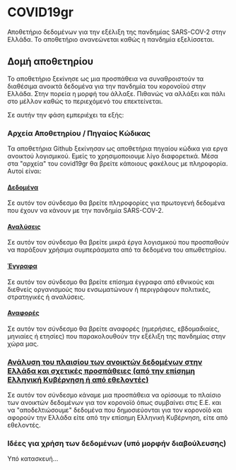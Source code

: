# COVID19gr

Αποθετήριο δεδομένων για την εξέλιξη της πανδημίας SARS-COV-2 στην Ελλάδα. Το αποθετήριο ανανεώνεται καθώς η πανδημία εξελίσσεται. 

## Δομή αποθετηρίου

Το αποθετήριο ξεκίνησε ως μια προσπάθεια να συναθροιστούν τα διαθέσιμα ανοικτά δεδομένα για την πανδημία του κορονοϊού στην Ελλάδα. Στην πορεία η μορφή του άλλαξε. Πιθανώς να αλλάξει και πάλι στο μέλλον καθώς το περιεχόμενό του επεκτείνεται.

Σε αυτήν την φάση εμπεριέχει τα εξής:

### Αρχεία Αποθετηρίου / Πηγαίος Κώδικας

Τα αποθετήρια Github ξεκίνησαν ως αποθετήρια πηγαίου κώδικα για εργα ανοικτού λογισμικού. Εμείς το χρησιμοποιουμε λίγο διαφορετικά. Μέσα στα "αρχεία" του covid19gr θα βρείτε κάποιους φακέλους με πληροφορία. Αυτοί είναι:

#### [Δεδομένα](https://github.com/akritiko/covid19gr/tree/master/data)

Σε αυτόν τον σύνδεσμο θα βρείτε πληροφορίες για πρωτογενή δεδομένα που έχουν να κάνουν με την πανδημία SARS-COV-2.

#### [Αναλύσεις](#)

Σε αυτόν τον σύνδεσμο θα βρείτε μικρά έργα λογισμικού που προσπαθούν να παράξουν χρήσιμα συμπεράσματα από τα δεδομένα του απωθετηρίου.


#### [Έγγραφα](https://github.com/akritiko/covid19gr/tree/master/documents)

Σε αυτόν τον σύνδεσμο θα βρείτε επίσημα έγγραφα από εθνικούς και διεθνείς οργανισμούς που ενσωματώνουν ή περιγράφουν πολιτικές, στρατηγικές ή αναλύσεις. 


#### [Αναφορές](https://github.com/akritiko/covid19gr/tree/master/reports)

Σε αυτόν τον σύνδεσμο θα βρείτε αναφορές (ημερήσιες, εβδομαδιαίες, μηνιαίες ή ετησίες) που παρακολουθούν την εξέλιξη της πανδημίας στην χώρα μας.

### [Ανάλυση του πλαισίου των ανοικτών δεδομένων στην Ελλάδα και σχετικές προσπάθειες (από την επίσημη Ελληνική Κυβέρνηση ή από εθελοντές)](https://github.com/akritiko/covid19gr/wiki)

Σε αυτόν τον σύνδεσμο κάναμε μια προσπάθεια να ορίσουμε το πλαίσιο των ανοικτών δεδομένων για τον κορονοϊό όπως συμβαίνει στις Ε.Ε. και να "αποδελτιώσουμε" δεδομένα που δημοσιεύονται για τον κορονοϊό και αφορούν την Ελλάδα είτε από την επίσημη Ελληνική Κυβέρνηση, είτε από εθελοντές.

### Ιδέες για χρήση των δεδομένων (υπό μορφήν διαβούλευσης)

Υπό κατασκευή...


